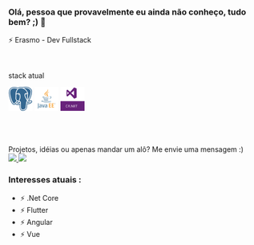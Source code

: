 ### Olá, pessoa que provavelmente eu ainda não conheço, tudo bem? ;) 👋

⚡ Erasmo - Dev Fullstack
<br>
<br>
<br>

stack atual
<p>	
	<img src="https://github.com/erasmosena/erasmosena/blob/master/assets/postgresql.svg" width="48"  height="48"/>	
	<img src="https://github.com/erasmosena/erasmosena/blob/master/assets/java_ee.png" width="48"  height="48"/>
  	<img src="https://github.com/erasmosena/erasmosena/blob/master/assets/csharp.png" width="48" height="48"/>
</p>
<br>
<br>
<br>
Projetos, idéias ou apenas mandar um alô? Me envie uma mensagem :) <br>
<a href="https://www.linkedin.com/in/erasmo-sena-9a39022a/" alt="LinkedIn" target="_blank">
	<img src="https://img.shields.io/badge/-LinkedIn-blue?style=flat-square&logo=Linkedin&logoColor=white" />
</a>
<a href="mailto:erasmo.sena@gmail.com" alt="Gmail">
	<img src="https://img.shields.io/badge/-Gmail-D54B3D?style=flat-square&logo=Gmail&logoColor=white" />
</a>

### Interesses atuais :
- ⚡ .Net Core
- ⚡ Flutter
- ⚡ Angular
- ⚡ Vue

<!--
**erasmosena/erasmosena** is a ✨ _special_ ✨ repository because its `README.md` (this file) appears on your GitHub profile.

Here are some ideas to get you started:

- 🔭 I’m currently working on ...
- 🌱 I’m currently learning ...
- 👯 I’m looking to collaborate on ...
- 🤔 I’m looking for help with ...
- 💬 Ask me about ...
- 📫 How to reach me: ...
- 😄 Pronouns: ...
- ⚡ Fun fact: ...
-->

